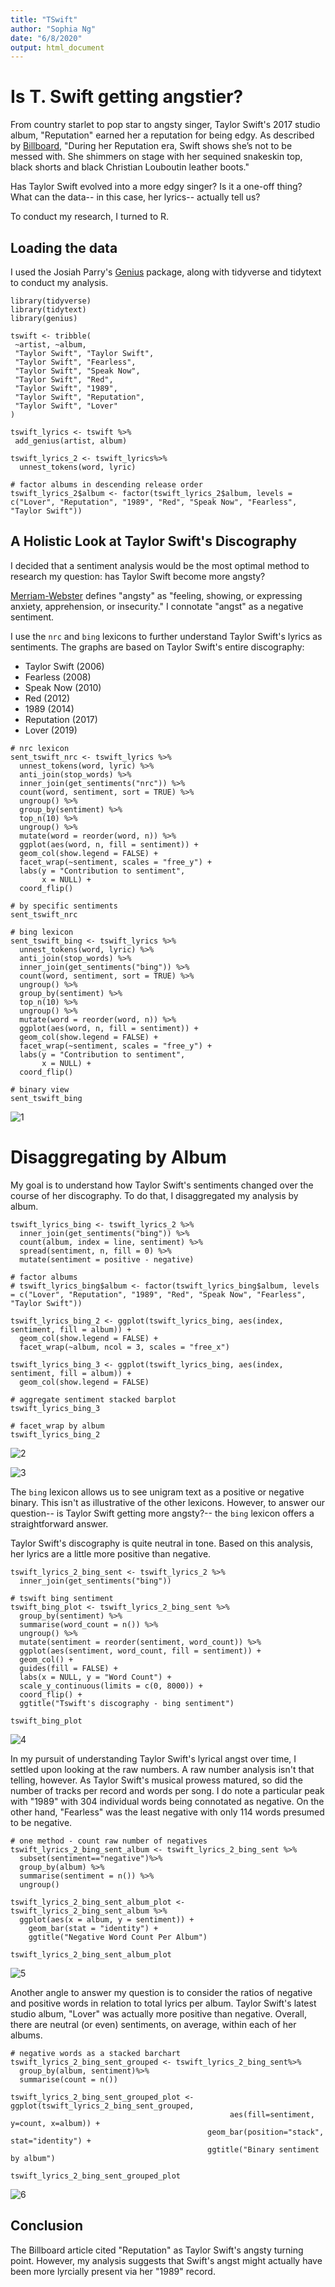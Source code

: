 ```yaml
---
title: "TSwift"
author: "Sophia Ng"
date: "6/8/2020"
output: html_document
---
```


# Is T. Swift getting angstier? 

From country starlet to pop star to angsty singer, Taylor Swift's 2017 studio album, "Reputation" earned her a reputation for being edgy. As described by [Billboard](https://www.billboard.com/photos/429884/taylor-swift-style-evolution-photos), "During her Reputation era, Swift shows she’s not to be messed with. She shimmers on stage with her sequined snakeskin top, black shorts and black Christian Louboutin leather boots."

Has Taylor Swift evolved into a more edgy singer? Is it a one-off thing? What can the data-- in this case, her lyrics-- actually tell us? 

To conduct my research, I turned to R. 


## Loading the data

I used the Josiah Parry's [Genius](https://github.com/JosiahParry/genius) package, along with tidyverse and tidytext to conduct my analysis. 

```{r setup, message = FALSE, warning = FALSE}
library(tidyverse)
library(tidytext)
library(genius)

tswift <- tribble(
 ~artist, ~album,
 "Taylor Swift", "Taylor Swift",
 "Taylor Swift", "Fearless",
 "Taylor Swift", "Speak Now",
 "Taylor Swift", "Red",
 "Taylor Swift", "1989",
 "Taylor Swift", "Reputation",
 "Taylor Swift", "Lover"
)

tswift_lyrics <- tswift %>%
 add_genius(artist, album)

tswift_lyrics_2 <- tswift_lyrics%>%
  unnest_tokens(word, lyric)

# factor albums in descending release order
tswift_lyrics_2$album <- factor(tswift_lyrics_2$album, levels = c("Lover", "Reputation", "1989", "Red", "Speak Now", "Fearless", "Taylor Swift"))
```


## A Holistic Look at Taylor Swift's Discography

I decided that a sentiment analysis would be the most optimal method to research my question: has Taylor Swift become more angsty? 

[Merriam-Webster](https://www.merriam-webster.com/dictionary/angsty) defines "angsty" as "feeling, showing, or expressing anxiety, apprehension, or insecurity." I connotate "angst" as a negative sentiment. 

I use the `nrc` and `bing` lexicons to further understand Taylor Swift's lyrics as sentiments. The graphs are based on Taylor Swift's entire discography:

 - Taylor Swift (2006)
 - Fearless (2008)
 - Speak Now (2010)
 - Red (2012)
 - 1989 (2014)
 - Reputation (2017) 
 - Lover (2019)

```{r}
# nrc lexicon
sent_tswift_nrc <- tswift_lyrics %>%
  unnest_tokens(word, lyric) %>%
  anti_join(stop_words) %>%
  inner_join(get_sentiments("nrc")) %>%
  count(word, sentiment, sort = TRUE) %>%
  ungroup() %>%
  group_by(sentiment) %>%
  top_n(10) %>%
  ungroup() %>%
  mutate(word = reorder(word, n)) %>%
  ggplot(aes(word, n, fill = sentiment)) +
  geom_col(show.legend = FALSE) +
  facet_wrap(~sentiment, scales = "free_y") +
  labs(y = "Contribution to sentiment",
       x = NULL) +
  coord_flip()  

# by specific sentiments 
sent_tswift_nrc

# bing lexicon
sent_tswift_bing <- tswift_lyrics %>%
  unnest_tokens(word, lyric) %>%
  anti_join(stop_words) %>%
  inner_join(get_sentiments("bing")) %>%
  count(word, sentiment, sort = TRUE) %>%
  ungroup() %>%
  group_by(sentiment) %>%
  top_n(10) %>%
  ungroup() %>%
  mutate(word = reorder(word, n)) %>%
  ggplot(aes(word, n, fill = sentiment)) +
  geom_col(show.legend = FALSE) +
  facet_wrap(~sentiment, scales = "free_y") +
  labs(y = "Contribution to sentiment",
       x = NULL) +
  coord_flip()  

# binary view 
sent_tswift_bing
```
![1](/TSwift/img/1.png)

# Disaggregating by Album 

My goal is to understand how Taylor Swift's sentiments changed over the course of her discography. To do that, I disaggregated my analysis by album. 

```{r}
tswift_lyrics_bing <- tswift_lyrics_2 %>%
  inner_join(get_sentiments("bing")) %>%
  count(album, index = line, sentiment) %>%
  spread(sentiment, n, fill = 0) %>%
  mutate(sentiment = positive - negative)

# factor albums 
# tswift_lyrics_bing$album <- factor(tswift_lyrics_bing$album, levels = c("Lover", "Reputation", "1989", "Red", "Speak Now", "Fearless", "Taylor Swift"))

tswift_lyrics_bing_2 <- ggplot(tswift_lyrics_bing, aes(index, sentiment, fill = album)) +
  geom_col(show.legend = FALSE) +
  facet_wrap(~album, ncol = 3, scales = "free_x")

tswift_lyrics_bing_3 <- ggplot(tswift_lyrics_bing, aes(index, sentiment, fill = album)) +
  geom_col(show.legend = FALSE) 

# aggregate sentiment stacked barplot
tswift_lyrics_bing_3

# facet_wrap by album
tswift_lyrics_bing_2
```

![2](/TSwift/img/2.png)

![3](/TSwift/img/3.png)


The `bing` lexicon allows us to see unigram text as a positive or negative binary. This isn't as illustrative of the other lexicons. However, to answer our question-- is Taylor Swift getting more angsty?-- the `bing` lexicon offers a straightforward answer. 

Taylor Swift's discography is quite neutral in tone. Based on this analysis, her lyrics are a little more positive than negative. 

```{r}
tswift_lyrics_2_bing_sent <- tswift_lyrics_2 %>%
  inner_join(get_sentiments("bing"))

# tswift bing sentiment
tswift_bing_plot <- tswift_lyrics_2_bing_sent %>%
  group_by(sentiment) %>%
  summarise(word_count = n()) %>%
  ungroup() %>%
  mutate(sentiment = reorder(sentiment, word_count)) %>%
  ggplot(aes(sentiment, word_count, fill = sentiment)) +
  geom_col() +
  guides(fill = FALSE) +
  labs(x = NULL, y = "Word Count") +
  scale_y_continuous(limits = c(0, 8000)) +
  coord_flip() +
  ggtitle("Tswift's discography - bing sentiment")

tswift_bing_plot
```

![4](/TSwift/img/4.png)

In my pursuit of understanding Taylor Swift's lyrical angst over time, I settled upon looking at the raw numbers. A raw number analysis isn't that telling, however. As Taylor Swift's musical prowess matured, so did the number of tracks per record and words per song. I do note a particular peak with "1989" with 304 individual words being connotated as negative. On the other hand, "Fearless" was the least negative with only 114 words presumed to be negative. 

```{r}
# one method - count raw number of negatives
tswift_lyrics_2_bing_sent_album <- tswift_lyrics_2_bing_sent %>%
  subset(sentiment=="negative")%>%
  group_by(album) %>%
  summarise(sentiment = n()) %>%
  ungroup()

tswift_lyrics_2_bing_sent_album_plot <- tswift_lyrics_2_bing_sent_album %>%
  ggplot(aes(x = album, y = sentiment)) + 
    geom_bar(stat = "identity") + 
    ggtitle("Negative Word Count Per Album")

tswift_lyrics_2_bing_sent_album_plot
```

![5](/TSwift/img/5.png)

Another angle to answer my question is to consider the ratios of negative and positive words in relation to total lyrics per album. Taylor Swift's latest studio album, "Lover" was actually more positive than negative. Overall, there are neutral (or even) sentiments, on average, within each of her albums.  

```{r}
# negative words as a stacked barchart
tswift_lyrics_2_bing_sent_grouped <- tswift_lyrics_2_bing_sent%>%
  group_by(album, sentiment)%>%
  summarise(count = n())

tswift_lyrics_2_bing_sent_grouped_plot <- ggplot(tswift_lyrics_2_bing_sent_grouped, 
                                                 aes(fill=sentiment, y=count, x=album)) + 
                                            geom_bar(position="stack", stat="identity") +
                                            ggtitle("Binary sentiment by album")

tswift_lyrics_2_bing_sent_grouped_plot
```

![6](/TSwift/img/6.png)



## Conclusion

The Billboard article cited "Reputation" as Taylor Swift's angsty turning point. However, my analysis suggests that Swift's angst might actually have been more lyrcially present via her "1989" record. 

